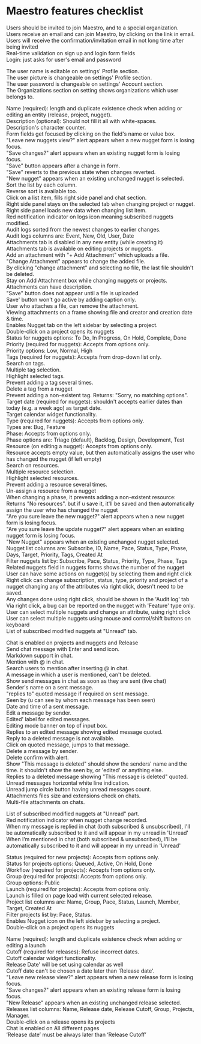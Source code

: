 # Maestro features checklist

Users should be invited to join Maestro, and to a special organization.  
Users receive an email and can join Maestro, by clicking on the link in email.    
Users will receive the confirmation/invitation email in not long time after being invited   
Real-time validation on sign up and login form fields   
Login: just asks for user's email and password  

The user name is editable on settings' Profile section.  
The user picture is changeable on settings' Profile section.  
The user password is changeable on settings' Account section.  
The Organizations section on setting shows organizations which user belongs to.  

Name (required): length and duplicate existence check when adding or editing an entity (release, project, nugget).  
Description (optional): Should not fill it all with white-spaces.  
Description's character counter.  
Form fields get focused by clicking on the field's name or value box.  
"Leave new nuggets view?" alert appears when a new nugget form is losing focus.  
"Save changes?" alert appears when an existing nugget form is losing focus.  
"Save" button appears after a change in form.  
"Save" reverts to the previous state when changes reverted.  
"New nugget" appears when an existing unchanged nugget is selected.  
Sort the list by each column.  
Reverse sort is available too.  
Click on a list item, fills right side panel and chat section.  
Right side panel stays on the selected tab when changing project or nugget.  
Right side panel loads new data when changing list item.   
Red notification indicator on logs icon meaning subscribed nuggets modified.  
Audit logs sorted from the newest changes to earlier changes.  
Audit logs columns are: Event, New, Old, User, Date  
Attachments tab is disabled in any new entity (while creating it)  
Attachments tab is available on editing projects or nuggets.  
Add an attachment with "+ Add Attachment" which uploads a file.  
"Change Attachment" appears to change the added file.  
By clicking "change attachment" and selecting no file, the last file shouldn't be deleted.  
Stay on Add Attachment box while changing nuggets or projects.  
Attachments can have description.  
"Save" button does not appear until a file is uploaded  
Save' button won't go active by adding caption only.  
User who attaches a file, can remove the attachment.  
Viewing attachments on a frame showing file and creator and creation date & time.  
Enables Nugget tab on the left sidebar by selecting a project.  
Double-click on a project opens its nuggets  
Status for nuggets options: To Do, In Progress, On Hold, Complete, Done  
Priority (required for nuggets): Accepts from options only.  
Priority options: Low, Normal, High  
Tags (required for nuggets): Accepts from drop-down list only.  
Search on tags.  
Multiple tag selection.  
Highlight selected tags.  
Prevent adding a tag several times.  
Delete a tag from a nugget  
Prevent adding a non-existent tag. Returns: "Sorry, no matching options".  
Target date (required for nuggets): shouldn't accepts earlier dates than today (e.g. a week ago) as target date.  
Target calendar widget functionality.  
Type (required for nuggets): Accepts from options only.  
Types are: Bug, Feature  
Phase: Accepts from options only.  
Phase options are: Triage (default), Backlog, Design, Development, Test  
Resource (on editing a nugget): Accepts from options only.  
Resource accepts empty value, but then automatically assigns the user who has changed the nugget (if left empty)  
Search on resources.  
Multiple resource selection.  
Highlight selected resources.  
Prevent adding a resource several times.  
Un-assign a resource from a nugget  
When changing a phase, it prevents adding a non-existent resource: Returns "No resources". but if u save it, it'll be saved and then automatically assign the user who has changed the nugget  
"Are you sure leave the new nugget?" alert appears when a new nugget form is losing focus.  
"Are you sure leave the update nugget?" alert appears when an existing nugget form is losing focus.  
"New Nugget" appears when an existing unchanged nugget selected.  
Nugget list columns are: Subscribe, ID, Name, Pace, Status, Type, Phase, Days, Target, Priority, Tags, Created At  
Filter nuggets list by: Subscribe, Pace, Status, Priority, Type, Phase, Tags  
Related nuggets field in nuggets forms shows the number of the nugget  
User can have some actions on nugget(s) by selecting them and right click  
Right click can change subscription, status, type, priority and project of a nugget changing any of the attributes via right click, doesn't need to be saved.  
Any changes done using right click, should be shown in the 'Audit log' tab  
Via right click, a bug can be reported on the nugget with 'Feature' type only.  
User can select multiple nuggets and change an attribute, using right click  
User can select multiple nuggets using mouse and control/shift buttons on keyboard  
List of subscribed modified nuggets at "Unread" tab.  

Chat is enabled on projects and nuggets and Release  
Send chat message with Enter and send icon.  
Markdown support in chat.  
Mention with @ in chat.  
Search users to mention after inserting @ in chat.  
A message in which a user is mentioned, can't be deleted.  
Show send messages in chat as soon as they are sent (live chat)  
Sender's name on a sent message.  
"replies to" quoted message if required on sent message.  
Seen by (u can see by whom each message has been seen)  
Date and time of a sent message.  
Edit a message by sender.  
Edited' label for edited messages.  
Editing mode banner on top of input box.  
Replies to an edited message showing edited message quoted.  
Reply to a deleted message is not available.  
Click on quoted message, jumps to that message.  
Delete a message by sender.  
Delete confirm with alert.  
Show "This message is deleted" should show the senders' name and the time. it shouldn't show the seen by, or 'edited' or anything else.  
Replies to a deleted message showing "This message is deleted" quoted.  
Unread messages horizontal white line indication.  
Unread jump circle button having unread messages count.  
Attachments files size and extensions check on chats.  
Multi-file attachments on chats.  

List of subscribed modified nuggets at "Unread" part.  
Red notification indicator when nugget change recorded.  
When my message is replied in chat (both subscribed & unsubscribed), I'll be automatically subscribed to it and will appear in my unread in 'Unread'  
When I’m mentioned in chat (both subscribed & unsubscribed), I'll be automatically subscribed to it and will appear in my unread in 'Unread'  


Status (required for new projects): Accepts from options only.  
Status for projects options: Queued, Active, On Hold, Done  
Workflow (required for projects): Accepts from options only.  
Group (required for projects): Accepts from options only.  
Group options: Public  
Launch (required for projects): Accepts from options only.  
Launch is filled on page load with current selected release.  
Project list columns are: Name, Group, Pace, Status, Launch, Member, Target, Created At  
Filter projects list by: Pace, Status.  
Enables Nugget icon on the left sidebar by selecting a project.  
Double-click on a project opens its nuggets  

Name (required): length and duplicate existence check when adding or editing a launch  
Cutoff (required for releases): Refuse incorrect dates.  
Cutoff calendar widget functionality.  
Release Date' will be set using calendar as well  
Cutoff date can't be chosen a date later than 'Release date'.  
"Leave new release view?" alert appears when a new release form is losing focus.  
"Save changes?" alert appears when an existing release form is losing focus.  
"New Release" appears when an existing unchanged release selected.  
Releases list columns: Name, Release date, Release Cutoff, Group, Projects, Manager.  
Double-click on a release opens its projects   
Chat is enabled on All different pages  
‘Release date’ must be always later than ‘Release Cutoff’  


